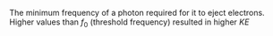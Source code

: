 The minimum frequency of a photon required for it to eject electrons. Higher values than $f_0$ (threshold frequency) resulted in higher $KE$